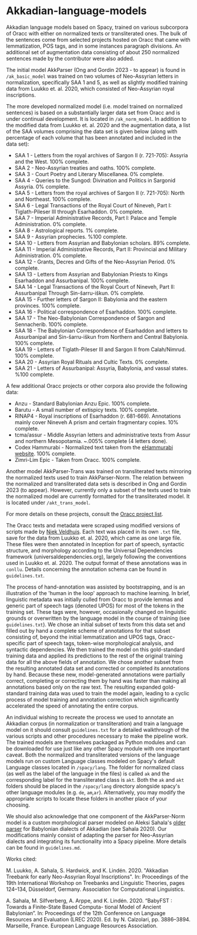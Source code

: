 # Akkadian-language-models

Akkadian language models based on Spacy, trained on various subcorpora of Oracc with either on normalized texts or transliterated ones. The bulk of the sentences come from selected projects hosted on Oracc that came with lemmatization, POS tags, and in some instances paragraph divisions. An additional set of augmentation data consisting of about 250 normalized sentences made by the contributor were also added. 

The initial model AkkParser (Ong and Gordin 2023 - to appear) is found in `/ak_basic_model` was trained on two volumes of Neo-Assyrian letters in normalization, specifically SAA 1 and 5, as well as slightly
modified training data from Luukko et. al. 2020, which consisted of Neo-Assyrian royal inscriptions.

The more developed normalized model (i.e. model trained on normalized sentences) is based on a substantially larger data set from Oracc and is under continual development. It is located in `/ak_norm_model`. In addition to the modified data from Luukko et. al. 2020 and the augmentation data, a list of the SAA volumes comprising the data set is given below (along with percentage of each volume that has been annotated and included in the data set): 

* SAA 1 - Letters from the royal archives of Sargon II (r. 721-705): Assyria and the West. 100% complete.
* SAA 2 - Neo-Assyrian treaties and oaths. 100% complete.
* SAA 3 - Court Poetry and Literary Miscellanea. 0% complete.
* SAA 4 - Queries to the Sungod: Divination and Politics in Sargonid Assyria. 0% complete.
* SAA 5 - Letters from the royal archives of Sargon II (r. 721-705): North and Northeast. 100% complete. 
* SAA 6 - Legal Transactions of the Royal Court of Nineveh, Part I: Tiglath-Pileser III through Esarhaddon. 0% complete.
* SAA 7 - Imperial Administrative Records, Part I: Palace and Temple Administration. 0% complete.
* SAA 8 - Astrological reports. 1% complete.
* SAA 9 - Assyrian prophecies. %100 complete.
* SAA 10 - Letters from Assyrian and Babylonian scholars. 89% complete.
* SAA 11 - Imperial Administrative Records, Part II: Provincial and Military Administration. 0% complete.
* SAA 12 - Grants, Decres and Gifts of the Neo-Assyrian Period. 0% complete.
* SAA 13 - Letters from Assyrian and Babylonian Priests to Kings Esarhaddon and Assurbanipal. 100% complete.
* SAA 14 - Legal Transactions of the Royal Court of Nineveh, Part II: Assurbanipal Through Sin-šarru-iškun. 0% complete.
* SAA 15 - Further letters of Sargon II: Babylonia and the eastern provinces. 100% complete.
* SAA 16 - Political correspondence of Esarhaddon. 100% complete.
* SAA 17 - The Neo-Babylonian Correspondence of Sargon and Sennacherib. 100% complete.
* SAA 18 - The Babylonian Correspondence of Esarhaddon and letters to Assurbanipal and Sin-šarru-iškun from Northern and Central Babylonia. 100% complete.
* SAA 19 - Letters of Tiglath-Pileser III and Sargon II from Calah/Nimrud. 100% complete.
* SAA 20 - Assyrian Royal Rituals and Cultic Texts. 0% complete.
* SAA 21 - Letters of Assurbanipal: Assyria, Babylonia, and vassal states. %100 complete.

A few additional Oracc projects or other corpora also provide the following data:

* Anzu - Standard Babylonian Anzu Epic. 100% complete.
* Barutu - A small number of extispicy texts. 100% complete.
* RINAP4 - Royal inscriptions of Esarhaddon (r. 681-669). Annotations mainly cover Nineveh A prism and certain fragmentary copies. 10% complete.
* tcma/assur - Middle Assyrian letters and administrative texts from Assur and northern Mesopotamia. ~.005% complete (4 letters done).
* Codex Hammurabi - Normalized text taken from the [eHammurabi website](https://ehammurabi.org). 100% complete.
* Zimri-Lim Epic - Taken from Oracc. 100% complete.

Another model AkkParser-Trans was trained on transliterated texts mirroring the normalized texts used to train AkkParser-Norm. The relation between the normalized and transliterated data sets is described in Ong and Gordin 2023 (to appear). However, currently only a subset of the texts used to train the normalized model are currently formatted for the transliterated model. It is located under `/akt_trans_model`.  

For more details on these projects, consult the [Oracc project list](http://oracc.museum.upenn.edu/projectlist.html).

The Oracc texts and metadata were scraped using modified versions of scripts made by [Niek Veldhuis](https://github.com/niekveldhuis/compass/2_1_Data_Acquisition_ORACC/). 
Each text was placed in its own ```.txt``` file, save for the data from Luukko et. al. 2020, which came as one large file. 
These files were then annotated in Inception for part of speech, syntactic structure, and morphology according to the Universal Dependencies framework (universaldependencies.org), largely following the conventions used in Luukko et. al. 2020. The output format of these annotations
was in ```conllu```. Details concerning the annotation schema can be found in ```guidelines.txt```. 

The process of hand-annotation was assisted by bootstrapping, and is an illustration of the 'human in the loop' approach to machine learning. In brief, linguistic metadata was initially culled from Oracc to provide lemmas and generic
part of speech tags (denoted UPOS) for most of the tokens in the training set. These tags were, however, occasionally changed on linguistic grounds  or overwritten by the language model in the course of training (see ```guidelines.txt```). We chose an initial subset of texts from this data set and filled out by hand a complete scheme of annotations for that subset consisting of, beyond the initial lemmatization and UPOS tags, Oracc-specific part of speech tags, token-wise morphological analysis, and syntactic dependencies. We then trained the model on this gold-standard training data and applied its predictions to the rest of the original training data for all the above fields of annotation. We chose another subset from the resulting annotated data set and corrected or completed its annotations by hand. Because these new, model-generated annotations were partially correct, completing or correcting them by hand was faster than making all annotations based only on the raw text. The resulting expanded gold-standard training data was used to train the model again, leading to a cyclic process of model training and annotation correction which significantly accelerated the speed of annotating the entire corpus.

An individual wishing to recreate the process we used to annotate an Akkadian corpus (in normalization or transliteration) and train a language model on it should consult ```guidelines.txt``` for a detailed walkthrough of the various scripts and other procedures necessary to make the pipeline work.
The trained models are themselves packaged as Python modules and can be downloaded for use just like any other Spacy module with one
important caveat. Both the normalized and transliterated versions of the language models run on custom Language classes modeled on Spacy's
default Language classes located in ```/spacy/lang```. The folder for normalized class (as well as the label of the language in the files) is called ```ak``` and the corresponding label for the transliterated class is ```akt```. Both the ```ak``` and ```akt``` folders should be placed in the ```/spacy/lang``` directory alongside spacy's other language modules (e.g. ```de```, ```am```,```ar```). Alternatively, you may modify the appropriate scripts to locate these folders in another place of your choosing. 

We should also acknowledge that one component of the AkkParser-Norm model is a custom morphological parser modeled on Aleksi Sahala's [older parser](https://github.com/asahala/BabyFST) for
Babylonian dialects of Akkadian (see Sahala 2020). Our modifications mainly consist of adapting the parser
for Neo-Assyrian dialects and integrating its functionality into a Spacy pipeline. More details can be found in ```guidelines.md```.

Works cited:

M. Luukko, A. Sahala, S. Hardwick, and K. Lindén. 2020. "Akkadian Treebank for early Neo-Assyrian Royal Inscriptions". In: Proceedings of the 19th International Workshop on Treebanks and Linguistic Theories, pages 124–134, Düsseldorf, Germany. Association for Computational Linguistics.

A. Sahala, M. Silfverberg, A. Arppe, and K. Lindén. 2020. “BabyFST : Towards a Finite-State Based Computa-
tional Model of Ancient Babylonian”. In: Proceedings of the 12th Conference on Language Resources and
Evaluation (LREC 2020). Ed. by N. Calzolari, pp. 3886–3894. Marseille, France. European Language Resources Association.
